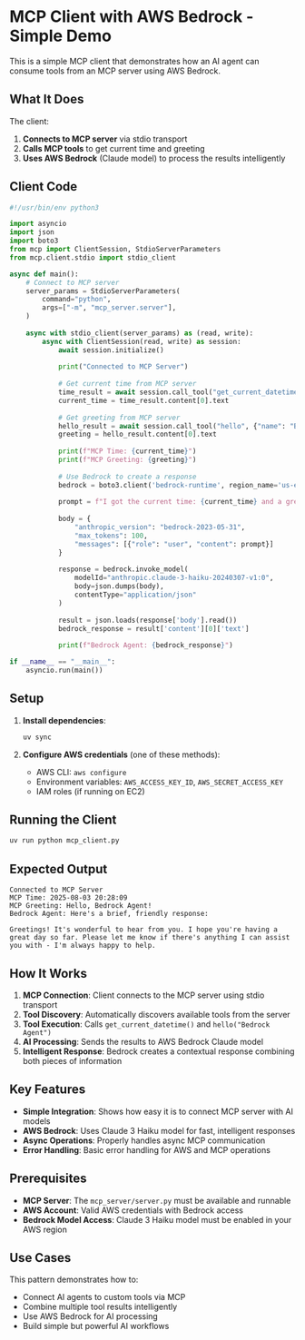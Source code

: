 # MCP Client with AWS Bedrock - Simple Demo

This is a simple MCP client that demonstrates how an AI agent can consume tools from an MCP server using AWS Bedrock.

## What It Does

The client:
1. **Connects to MCP server** via stdio transport
2. **Calls MCP tools** to get current time and greeting
3. **Uses AWS Bedrock** (Claude model) to process the results intelligently

## Client Code

```python
#!/usr/bin/env python3

import asyncio
import json
import boto3
from mcp import ClientSession, StdioServerParameters
from mcp.client.stdio import stdio_client

async def main():
    # Connect to MCP server
    server_params = StdioServerParameters(
        command="python",
        args=["-m", "mcp_server.server"],
    )
    
    async with stdio_client(server_params) as (read, write):
        async with ClientSession(read, write) as session:
            await session.initialize()
            
            print("Connected to MCP Server")
            
            # Get current time from MCP server
            time_result = await session.call_tool("get_current_datetime", {})
            current_time = time_result.content[0].text
            
            # Get greeting from MCP server
            hello_result = await session.call_tool("hello", {"name": "Bedrock Agent"})
            greeting = hello_result.content[0].text
            
            print(f"MCP Time: {current_time}")
            print(f"MCP Greeting: {greeting}")
            
            # Use Bedrock to create a response
            bedrock = boto3.client('bedrock-runtime', region_name='us-east-1')
            
            prompt = f"I got the current time: {current_time} and a greeting: {greeting}. Create a brief, friendly response."
            
            body = {
                "anthropic_version": "bedrock-2023-05-31",
                "max_tokens": 100,
                "messages": [{"role": "user", "content": prompt}]
            }
            
            response = bedrock.invoke_model(
                modelId="anthropic.claude-3-haiku-20240307-v1:0",
                body=json.dumps(body),
                contentType="application/json"
            )
            
            result = json.loads(response['body'].read())
            bedrock_response = result['content'][0]['text']
            
            print(f"Bedrock Agent: {bedrock_response}")

if __name__ == "__main__":
    asyncio.run(main())
```

## Setup

1. **Install dependencies**:
   ```bash
   uv sync
   ```

2. **Configure AWS credentials** (one of these methods):
   - AWS CLI: `aws configure`
   - Environment variables: `AWS_ACCESS_KEY_ID`, `AWS_SECRET_ACCESS_KEY`
   - IAM roles (if running on EC2)

## Running the Client

```bash
uv run python mcp_client.py
```

## Expected Output

```
Connected to MCP Server
MCP Time: 2025-08-03 20:28:09
MCP Greeting: Hello, Bedrock Agent!
Bedrock Agent: Here's a brief, friendly response:

Greetings! It's wonderful to hear from you. I hope you're having a great day so far. Please let me know if there's anything I can assist you with - I'm always happy to help.
```

## How It Works

1. **MCP Connection**: Client connects to the MCP server using stdio transport
2. **Tool Discovery**: Automatically discovers available tools from the server
3. **Tool Execution**: Calls `get_current_datetime()` and `hello("Bedrock Agent")`
4. **AI Processing**: Sends the results to AWS Bedrock Claude model
5. **Intelligent Response**: Bedrock creates a contextual response combining both pieces of information

## Key Features

- **Simple Integration**: Shows how easy it is to connect MCP server with AI models
- **AWS Bedrock**: Uses Claude 3 Haiku model for fast, intelligent responses
- **Async Operations**: Properly handles async MCP communication
- **Error Handling**: Basic error handling for AWS and MCP operations

## Prerequisites

- **MCP Server**: The `mcp_server/server.py` must be available and runnable
- **AWS Account**: Valid AWS credentials with Bedrock access
- **Bedrock Model Access**: Claude 3 Haiku model must be enabled in your AWS region

## Use Cases

This pattern demonstrates how to:
- Connect AI agents to custom tools via MCP
- Combine multiple tool results intelligently
- Use AWS Bedrock for AI processing
- Build simple but powerful AI workflows
